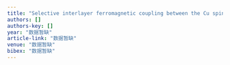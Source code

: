 ```yaml
---
title: "Selective interlayer ferromagnetic coupling between the Cu spins in YBa₂Cu₃O₇− x grown on top of La₀. ₇Ca₀. ₃MnO₃"
authors: []
authors-key: []
year: "数据暂缺"
article-link: "数据暂缺"
venue: "数据暂缺"
bibex: "数据暂缺"
---
```

